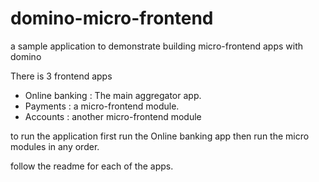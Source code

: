 # domino-micro-frontend
a sample application to demonstrate building micro-frontend apps with domino

There is 3 frontend apps

- Online banking : The main aggregator app.
- Payments : a micro-frontend module.
- Accounts : another micro-frontend module


to run the application first run the Online banking app then run the micro modules in any order.

follow the readme for each of the apps.
